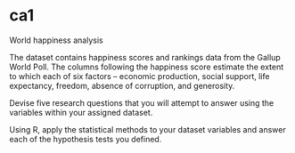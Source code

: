 # ca1

World happiness analysis

The dataset contains happiness scores and rankings data from the Gallup World Poll. The columns following the happiness score estimate the extent to which each of six factors – economic production, social support, life expectancy, freedom, absence of corruption, and generosity.

Devise five research questions that you will attempt to answer using the variables within your assigned dataset.

Using R, apply the statistical methods to your dataset variables and answer each of the hypothesis tests you defined.
